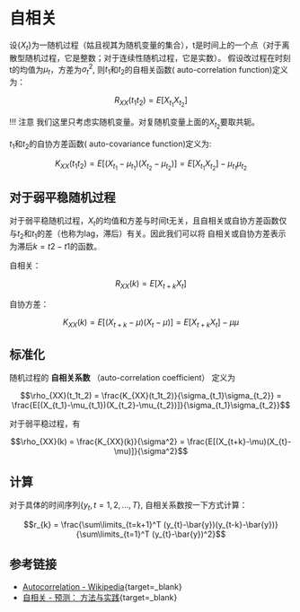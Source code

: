 # 自相关

设$\{X_t\}$为一随机过程（姑且视其为随机变量的集合），t是时间上的一个点（对于离散型随机过程，它是整数；对于连续性随机过程，它是实数）。
假设改过程在时刻t的均值为$\mu_t$，方差为$\sigma_t^2$, 则$t_1$和$t_2$的自相关函数( auto-correlation function)定义为：

$$R_{XX}(t_1t_2) = E[X_{t_1}X_{t_2}]$$

!!! 注意
    我们这里只考虑实随机变量。对复随机变量上面的$X_{t_2}$要取共轭。

$t_1$和$t_2$的自协方差函数( auto-covariance function)定义为:

$$K_{XX}(t_1t_2) = E[(X_{t_1}-\mu_{t_1})(X_{t_2}-\mu_{t_2})] = E[X_{t_1}X_{t_2}] - \mu_{t_1}\mu_{t_2}$$


## 对于弱平稳随机过程

对于弱平稳随机过程，$X_t$的均值和方差与时间t无关，且自相关或自协方差函数仅与$t_2$和$t_1$的差（也称为lag，滞后）有关。因此我们可以将
自相关或自协方差表示为滞后$k=t2-t1$的函数。

自相关：

$$R_{XX}(k) = E[X_{t+k}X_t]$$

自协方差：

$$K_{XX}(k) = E[(X_{t+k}-\mu)(X_{t}-\mu)] = E[X_{t+k}X_{t}] - \mu\mu$$

## 标准化

随机过程的 **自相关系数** （auto-correlation coefficient） 定义为

$$\rho_{XX}(t_1t_2) = \frac{K_{XX}(t_1t_2)}{\sigma_{t_1}\sigma_{t_2}} = \frac{E[(X_{t_1}-\mu_{t_1})(X_{t_2}-\mu_{t_2})]}{\sigma_{t_1}\sigma_{t_2}}$$

对于弱平稳过程，有

$$\rho_{XX}(k) = \frac{K_{XX}(k)}{\sigma^2} = \frac{E[(X_{t+k}-\mu)(X_{t}-\mu)]}{\sigma^2}$$

## 计算

对于具体的时间序列$\{y_t, t=1,2,...,T\}$, 自相关系数按一下方式计算：

$$r_{k} = \frac{\sum\limits_{t=k+1}^T (y_{t}-\bar{y})(y_{t-k}-\bar{y})}
 {\sum\limits_{t=1}^T (y_{t}-\bar{y})^2}$$

## 参考链接

- [Autocorrelation - Wikipedia](https://en.wikipedia.org/wiki/Autocorrelation){target=_blank}
- [自相关 - 预测： 方法与实践](https://otexts.com/fppcn/autocorrelation.html){target=_blank}



